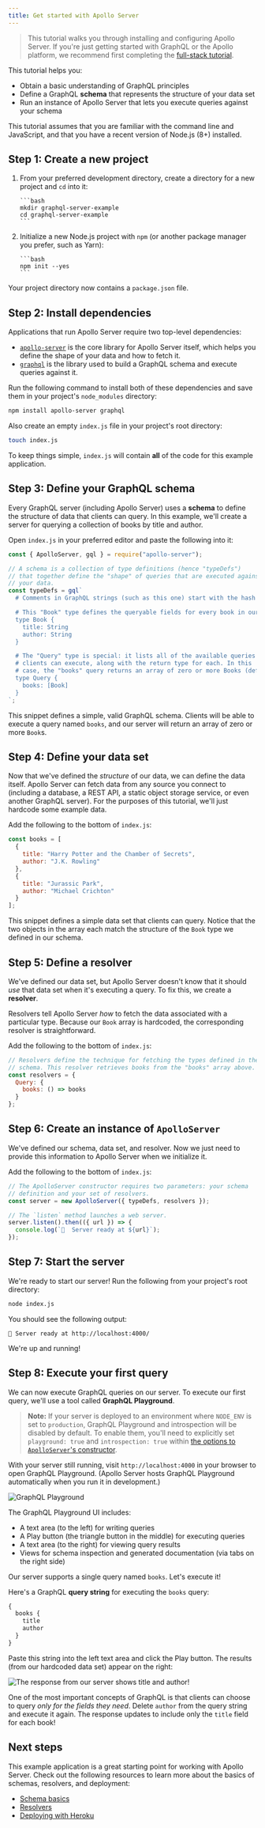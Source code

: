 ```yaml
---
title: Get started with Apollo Server
---
```


> This tutorial walks you through installing and configuring Apollo Server.
> If you're just getting started with GraphQL or the Apollo
> platform, we recommend first completing the [full-stack tutorial](https://www.apollographql.com/docs/tutorial/introduction/).

This tutorial helps you:

- Obtain a basic understanding of GraphQL principles
- Define a GraphQL **schema** that represents the structure of your data set
- Run an instance of Apollo Server that lets you execute queries against your schema

This tutorial assumes that you are familiar with the command line and
JavaScript, and that you have a recent version of Node.js (8+) installed.

## Step 1: Create a new project

1.  From your preferred development directory, create a directory for a new project
    and `cd` into it:

        ```bash
        mkdir graphql-server-example
        cd graphql-server-example
        ```

2.  Initialize a new Node.js project with `npm` (or another package manager you
    prefer, such as Yarn):

        ```bash
        npm init --yes
        ```

Your project directory now contains a `package.json` file.

## Step 2: Install dependencies

Applications that run Apollo Server require two top-level dependencies:

- [`apollo-server`](https://npm.im/apollo-server) is the core library for Apollo Server itself, which helps you define the shape of your data and how to fetch it.
- [`graphql`](https://npm.im/graphql) is the library used to build a GraphQL schema and execute queries against it.

Run the following command to install both of these dependencies and save them in
your project's `node_modules` directory:

```bash
npm install apollo-server graphql
```

Also create an empty `index.js` file in your project's root directory:

```bash
touch index.js
```

To keep things
simple, `index.js` will contain **all** of the code for this example application.

## Step 3: Define your GraphQL schema

Every GraphQL server (including Apollo Server) uses a **schema**
to define the structure of data that clients can query.
In this example, we'll create a server for querying a collection
of books by title and author.

Open `index.js` in your preferred editor and paste the following into it:

```js:title=index.js
const { ApolloServer, gql } = require("apollo-server");

// A schema is a collection of type definitions (hence "typeDefs")
// that together define the "shape" of queries that are executed against
// your data.
const typeDefs = gql`
  # Comments in GraphQL strings (such as this one) start with the hash (#) symbol.

  # This "Book" type defines the queryable fields for every book in our data source.
  type Book {
    title: String
    author: String
  }

  # The "Query" type is special: it lists all of the available queries that
  # clients can execute, along with the return type for each. In this
  # case, the "books" query returns an array of zero or more Books (defined above).
  type Query {
    books: [Book]
  }
`;
```

This snippet defines a simple, valid GraphQL schema. Clients will be able to execute
a query named `books`, and our server will return an array of zero or more `Book`s.

## Step 4: Define your data set

Now that we've defined the _structure_ of our data, we can define the data itself.
Apollo Server can fetch data from any source you connect to (including
a database, a REST API, a static object storage service, or even another GraphQL
server). For the purposes of this tutorial, we'll just hardcode some example data.

Add the following to the bottom of `index.js`:

```js:title=index.js
const books = [
  {
    title: "Harry Potter and the Chamber of Secrets",
    author: "J.K. Rowling"
  },
  {
    title: "Jurassic Park",
    author: "Michael Crichton"
  }
];
```

This snippet defines a simple data set that clients can query. Notice that the two
objects in the array each match the structure of the `Book` type we defined in our schema.

## Step 5: Define a resolver

We've defined our data set, but Apollo Server doesn't know that it should
_use_ that data set when it's executing a query. To fix this, we create a
**resolver**.

Resolvers tell Apollo Server _how_ to fetch the data associated with a particular
type. Because our `Book` array is hardcoded, the corresponding resolver is
straightforward.

Add the following to the bottom of `index.js`:

```js:title=index.js
// Resolvers define the technique for fetching the types defined in the
// schema. This resolver retrieves books from the "books" array above.
const resolvers = {
  Query: {
    books: () => books
  }
};
```

## Step 6: Create an instance of `ApolloServer`

We've defined our schema, data set, and resolver. Now we just need to provide
this information to Apollo Server when we initialize it.

Add the following to the bottom of `index.js`:

```js:title=index.js
// The ApolloServer constructor requires two parameters: your schema
// definition and your set of resolvers.
const server = new ApolloServer({ typeDefs, resolvers });

// The `listen` method launches a web server.
server.listen().then(({ url }) => {
  console.log(`🚀  Server ready at ${url}`);
});
```

## Step 7: Start the server

We're ready to start our server! Run the following from your project's root
directory:

```bash
node index.js
```

You should see the following output:

```
🚀 Server ready at http://localhost:4000/
```

We're up and running!

## Step 8: Execute your first query

We can now execute GraphQL queries on our server. To execute our first query,
we'll use a tool called **GraphQL Playground**.

> **Note:** If your server is deployed to an environment where `NODE_ENV` is
> set to `production`, GraphQL Playground and introspection will be disabled by
> default. To enable them, you'll need to explicitly set `playground: true` and
> `introspection: true` within [the options to `ApolloServer`'s
> constructor](https://www.apollographql.com/docs/apollo-server/api/apollo-server/#apolloserver).

With your server still running, visit `http://localhost:4000` in your browser
to open GraphQL Playground. (Apollo Server hosts GraphQL Playground automatically
when you run it in development.)

![GraphQL Playground](./images/getting-started/graphql-playground.png)

The GraphQL Playground UI includes:

- A text area (to the left) for writing queries
- A Play button (the triangle button in the middle) for executing queries
- A text area (to the right) for viewing query results
- Views for schema inspection and generated documentation (via tabs on the right side)

Our server supports a single query named `books`. Let's execute it!

Here's a GraphQL **query string** for executing the `books` query:

```graphql
{
  books {
    title
    author
  }
}
```

Paste this string into the left text area and click the Play button. The
results (from our hardcoded data set) appear on the right:

![The response from our server shows title and author!](./images/getting-started/graphql-playground-response.png)

One of the most important concepts of GraphQL is that clients can choose to query
_only for the fields they need_. Delete `author` from the query string and execute
it again. The response updates to include only the `title` field for each book!

## Next steps

This example application is a great starting point for working with
Apollo Server. Check out the following resources to learn more about the basics
of schemas, resolvers, and deployment:

- [Schema basics](/schema/schema/)
- [Resolvers](/data/resolvers/)
- [Deploying with Heroku](/deployment/heroku/)
